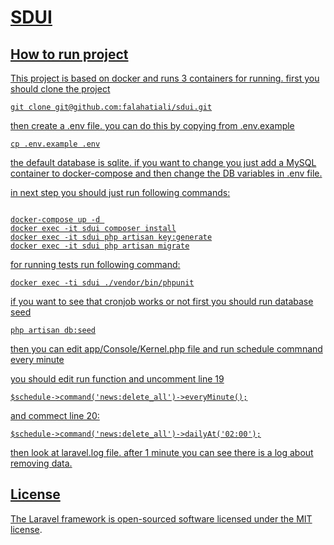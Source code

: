 <p align="center"><a href="https://laravel.com" target="_blank">
<h1>
    SDUI
</h1>

<p align="center"></p>

## How to run project

This project is based on docker and runs 3 containers for running.
first you should clone the project
```angular2html
git clone git@github.com:falahatiali/sdui.git
```

then create a .env file. you can do this by copying from .env.example
```angular2html
cp .env.example .env
```

the default database is sqlite. if you want to change you just add a MySQL container to docker-compose
and then change the DB variables in .env file.


in next step you should just run following commands:
```angular2html

docker-compose up -d 
docker exec -it sdui composer install
docker exec -it sdui php artisan key:generate
docker exec -it sdui php artisan migrate
```

for running tests run following command:

```angular2html
docker exec -ti sdui ./vendor/bin/phpunit
```

if you want to see that cronjob works or not first you should run database seed
```angular2html
php artisan db:seed
```

then you can edit app/Console/Kernel.php file and run schedule commnand every minute

you should edit run function and uncomment line 19 
```angular2html
$schedule->command('news:delete_all')->everyMinute();
```
and commect line 20:
```angular2html
$schedule->command('news:delete_all')->dailyAt('02:00');
```

then look at laravel.log file. after 1 minute you can see there is a log about removing data.

## License

The Laravel framework is open-sourced software licensed under the [MIT license](https://opensource.org/licenses/MIT).
